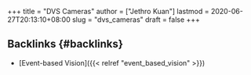 +++
title = "DVS Cameras"
author = ["Jethro Kuan"]
lastmod = 2020-06-27T20:13:10+08:00
slug = "dvs_cameras"
draft = false
+++

## Backlinks {#backlinks}

- [Event-based Vision]({{< relref "event_based_vision" >}})
